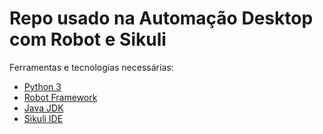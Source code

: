 # Repo usado na Automação Desktop com Robot e Sikuli

Ferramentas e tecnologias necessárias:

- [Python 3](https://www.python.org/downloads/)
- [Robot Framework](https://robotframework.org/#learning)
- [Java JDK](https://www.oracle.com/br/java/technologies/downloads/)
- [Sikuli IDE](http://sikulix.com/)